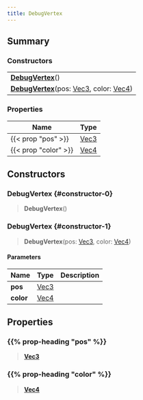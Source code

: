 ```yaml
---
title: DebugVertex
---
```


## Summary

### Constructors

|  |
| --- |
| **[DebugVertex](#constructor-0)**() |
| **[DebugVertex](#constructor-1)**(pos: [Vec3](/vext/ref/shared/type/vec3), color: [Vec4](/vext/ref/shared/type/vec4)) |

### Properties

| Name | Type |
| ---- | ---- |
| {{< prop "pos" >}} | [Vec3](/vext/ref/shared/type/vec3) |
| {{< prop "color" >}} | [Vec4](/vext/ref/shared/type/vec4) |

## Constructors

### DebugVertex {#constructor-0}

> **DebugVertex**()

### DebugVertex {#constructor-1}

> **DebugVertex**(pos: [Vec3](/vext/ref/shared/type/vec3), color: [Vec4](/vext/ref/shared/type/vec4))

#### Parameters

| Name | Type | Description |
| ---- | ---- | ----------- |
| **pos** | [Vec3](/vext/ref/shared/type/vec3) |  |
| **color** | [Vec4](/vext/ref/shared/type/vec4) |  |

## Properties

### {{% prop-heading "pos" %}}

> **[Vec3](/vext/ref/shared/type/vec3)**

### {{% prop-heading "color" %}}

> **[Vec4](/vext/ref/shared/type/vec4)**

